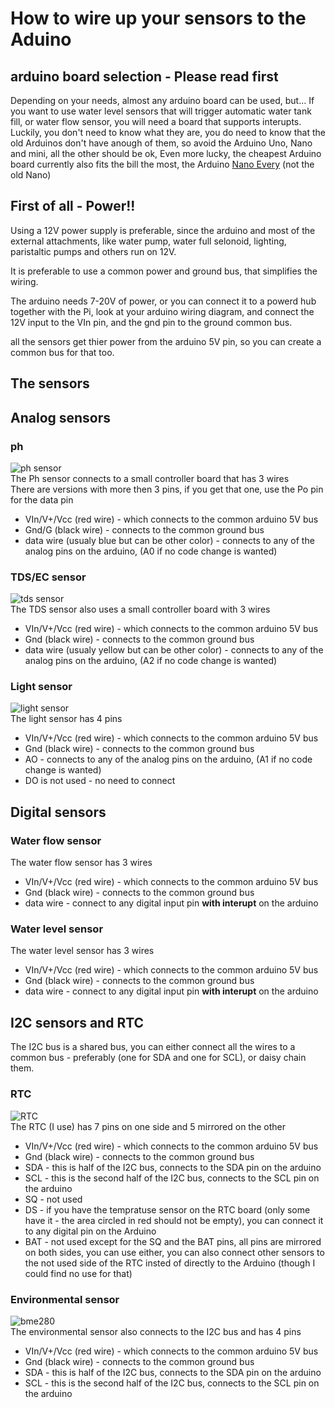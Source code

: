 # How to wire up your sensors to the Aduino
## arduino board selection - **Please read first**
Depending on your needs, almost any arduino board can be used, but...
If you want to use water level sensors that will trigger automatic water tank fill, 
or water flow sensor, you will need a board that supports interupts.
Luckily, you don't need to know what they are, you do need to know that the old Arduinos don't have anough of them,
so avoid the Arduino Uno, Nano and mini, all the other should be ok, 
Even more lucky, the cheapest Arduino board currently also fits the bill the most,
the Arduino [Nano Every](https://store.arduino.cc/usa/nano-every-with-headers) (not the old Nano)

## First of all - Power!!
Using a 12V power supply is preferable, since the arduino and most of the external attachments,
like water pump, water full selonoid, lighting, paristaltic pumps and others run on 12V.

It is preferable to use a common power and ground bus, that simplifies the wiring.

The arduino needs 7-20V of power, or you can connect it to a powerd hub together with the Pi,
look at your arduino wiring diagram, and connect the 12V input to the VIn pin, 
and the gnd pin to the ground common bus.

all the sensors get thier power from the arduino 5V pin, so you can create a common bus for that too.

## The sensors

## Analog sensors
### ph
![ph sensor](../images/ph.jpg)  
The Ph sensor connects to a small controller board that has 3 wires  
There are versions with more then 3 pins, if you get that one, use the Po pin for the data pin
- VIn/V+/Vcc (red wire) - which connects to the common arduino 5V bus 
- Gnd/G (black wire) - connects to the common ground bus
- data wire (usualy blue but can be other color) - connects to any of the analog pins on the arduino, (A0 if no code change is wanted)

### TDS/EC sensor
![tds sensor](../images/tds.png)  
The TDS sensor also uses a small controller board with 3 wires
- VIn/V+/Vcc (red wire) - which connects to the common arduino 5V bus 
- Gnd (black wire) - connects to the common ground bus
- data wire (usualy yellow but can be other color) - connects to any of the analog pins on the arduino, (A2 if no code change is wanted)

### Light sensor
![light sensor](../images/light.jpg)  
The light sensor has 4 pins
- VIn/V+/Vcc (red wire) - which connects to the common arduino 5V bus 
- Gnd (black wire) - connects to the common ground bus
- AO - connects to any of the analog pins on the arduino, (A1 if no code change is wanted)
- DO is not used - no need to connect

## Digital sensors
### Water flow sensor
The water flow sensor has 3 wires
- VIn/V+/Vcc (red wire) - which connects to the common arduino 5V bus 
- Gnd (black wire) - connects to the common ground bus
- data wire - connect to any digital input pin **with interupt** on the arduino

### Water level sensor
The water level sensor has 3 wires
- VIn/V+/Vcc (red wire) - which connects to the common arduino 5V bus 
- Gnd (black wire) - connects to the common ground bus
- data wire - connect to any digital input pin **with interupt** on the arduino

## I2C sensors and RTC
The I2C bus is a shared bus, you can either connect all the wires to a common bus - preferably (one for SDA and one for SCL), or daisy chain them.
### RTC
![RTC](../images/rtc.jpeg)  
The RTC (I use) has 7 pins on one side and 5 mirrored on the other
- VIn/V+/Vcc (red wire) - which connects to the common arduino 5V bus 
- Gnd (black wire) - connects to the common ground bus
- SDA - this is half of the I2C bus, connects to the SDA pin on the arduino
- SCL - this is the second half of the I2C bus, connects to the SCL pin on the arduino
- SQ - not used
- DS - if you have the tempratuse sensor on the RTC board (only some have it - the area circled in red should not be empty), you can connect it to any digital pin on the Arduino
- BAT - not used
except for the SQ and the BAT pins, all pins are mirrored on both sides, you can use either,
you can also connect other sensors to the not used side of the RTC insted of directly to the Arduino (though I could find no use for that)

### Environmental sensor
![bme280](../images/bme280.jpg)  
The environmental sensor also connects to the I2C bus and has 4 pins
- VIn/V+/Vcc (red wire) - which connects to the common arduino 5V bus 
- Gnd (black wire) - connects to the common ground bus
- SDA - this is half of the I2C bus, connects to the SDA pin on the arduino
- SCL - this is the second half of the I2C bus, connects to the SCL pin on the arduino